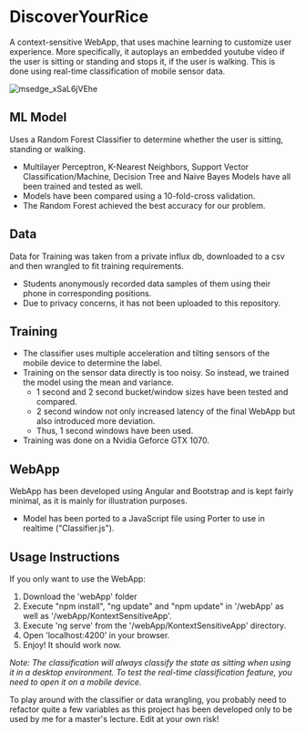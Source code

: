 # DiscoverYourRice
A context-sensitive WebApp, that uses machine learning to customize user experience. More specifically, it autoplays an embedded youtube video if the user is sitting or standing and stops it, if the user is walking. This is done using real-time classification of mobile sensor data.

![msedge_xSaL6jVEhe](https://user-images.githubusercontent.com/25351150/165299269-4de10a17-15c8-4f43-84c3-1621939dd76f.jpg)

## ML Model
Uses a Random Forest Classifier to determine whether the user is sitting, standing or walking.
- Multilayer Perceptron, K-Nearest Neighbors, Support Vector Classification/Machine, Decision Tree and Naive Bayes Models have all been trained and tested as well. 
- Models have been compared using a 10-fold-cross validation.
- The Random Forest achieved the best accuracy for our problem.

## Data
Data for Training was taken from a private influx db, downloaded to a csv and then wrangled to fit training requirements.
- Students anonymously recorded data samples of them using their phone in corresponding positions.
- Due to privacy concerns, it has not been uploaded to this repository.

## Training
- The classifier uses multiple acceleration and tilting sensors of the mobile device to determine the label.
- Training on the sensor data directly is too noisy. So instead, we trained the model using the mean and variance.
  - 1 second and 2 second bucket/window sizes have been tested and compared. 
  - 2 second window not only increased latency of the final WebApp but also introduced more deviation.
  - Thus, 1 second windows have been used.
- Training was done on a Nvidia Geforce GTX 1070.

## WebApp
WebApp has been developed using Angular and Bootstrap and is kept fairly minimal, as it is mainly for illustration purposes.
- Model has been ported to a JavaScript file using Porter to use in realtime ("Classifier.js").


## Usage Instructions
If you only want to use the WebApp:
1. Download the 'webApp' folder
2. Execute "npm install", "ng update" and "npm update" in '/webApp' as well as '/webApp/KontextSensitiveApp'.
3. Execute 'ng serve' from the '/webApp/KontextSensitiveApp' directory.
4. Open 'localhost:4200' in your browser.
5. Enjoy! It should work now.

*Note: The classification will always classify the state as sitting when using it in a desktop environment. To test the real-time classification feature, you need to open it on a mobile device.*

To play around with the classifier or data wrangling, you probably need to refactor quite a few variables as this project has been developed only to be used by me for a master's lecture. Edit at your own risk!


